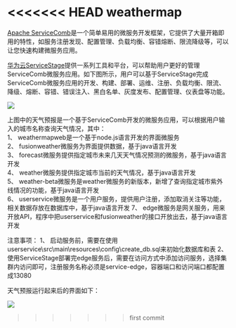 <<<<<<< HEAD
weathermap
=======
[Apache ServiceComb](https://servicecomb.apache.org/)是一个简单易用的微服务开发框架，它提供了大量开箱即用的特性，如服务注册发现、配置管理、负载均衡、容错熔断、限流降级等，可以让您快速构建微服务应用。
  
[华为云ServiceStage](https://www.huaweicloud.com/product/servicestage.html)提供一系列工具和平台，可以帮助用户更好的管理ServiceComb微服务应用。如下图所示，用户可以基于ServiceStage完成ServiceComb微服务应用的开发、构建、部署、运维、注册、负载均衡、限流、降级、熔断、容错、错误注入、黑白名单、灰度发布、配置管理、仪表盘等功能。    
  
![](https://github.com/li-yongjun/weathermap-1/blob/fordb/architecture.jpg)
  
上图中的天气预报是一个基于ServiceComb开发的微服务应用，可以根据用户输入的城市名称查询天气情况，其中：  
1、	weathermapweb是一个基于node.js语言开发的界面微服务  
2、	fusionweather微服务为界面提供数据，基于java语言开发  
3、	forecast微服务提供指定城市未来几天天气情况预测的微服务，基于java语言开发  
4、	weather微服务提供指定城市当前的天气情况，基于java语言开发  
5、	weather-beta微服务是weather微服务的新版本，新增了查询指定城市紫外线情况的功能，基于java语言开发  
6、 userservice微服务是一个用户服务，提供用户注册，添加取消关注等功能，相关数据存放在数据库中，基于java语言开发
7、 edge微服务是网关服务，用来开放API，程序中把userservice和fusionweather的接口开放出去，基于java语言开发

注意事项：
1、 启动服务前，需要在使用userservice\src\main\resources\config\create_db.sql来初始化数据库和表
2、 使用ServiceStage部署完edge服务后，需要在访问方式中添加访问服务，选择集群内访问即可，注册服务名称必须是service-edge，容器端口和访问端口都配置成13080
  
天气预报运行起来后的界面如下：  
  
![](https://github.com/servicestage-demo/weathermap/blob/master/weathermap.JPG)
>>>>>>> first commit
